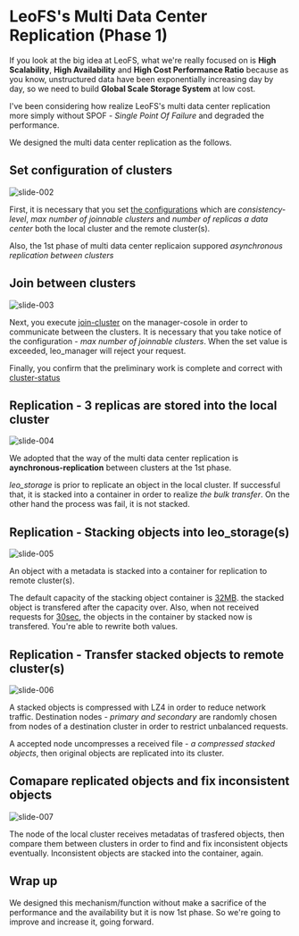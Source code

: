 # LeoFS's Multi Data Center Replication (Phase 1)

If you look at the big idea at LeoFS, what we're really focused on is **High Scalability**, **High Availability** and **High Cost Performance Ratio** because as you know, unstructured data have been exponentially increasing day by day, so we need to build **Global Scale Storage System** at low cost.

I've been considering how realize LeoFS's multi data center replication more simply without SPOF - *Single Point Of Failure* and degraded the performance.

We designed the multi data center replication as the follows.


## Set configuration of clusters
![slide-002](slides/slide-002.jpg)

First, it is necessary that you set [the configurations](http://leo-project.net/leofs/docs/configuration.html#the-consistency-level) which are *consistency-level*, *max number of joinnable clusters* and *number of replicas a data center* both the local cluster and the remote cluster(s).

Also, the 1st phase of multi data center replicaion suppored *asynchronous replication between clusters*


## Join between clusters
![slide-003](slides/slide-003.jpg)

Next, you execute [join-cluster](http://leo-project.net/leofs/docs/admin_guide.html#join-cluster-communicate-between-the-local-cluster-and-a-remote-cluster) on the manager-cosole in order to communicate between the clusters. It is necessary that you take notice of the configuration - *max number of joinnable clusters*. When the set value is exceeded, leo_manager will reject your request.

Finally, you confirm that the preliminary work is complete and correct with [cluster-status](http://leo-project.net/leofs/docs/admin_guide.html#cluster-status-retrieve-current-status-of-clusters)


## Replication - 3 replicas are stored into the local cluster
![slide-004](slides/slide-004.jpg)

We adopted that the way of the multi data center replication is **aynchronous-replication** between clusters at the 1st phase.

*leo_storage* is prior to replicate an object in the local cluster. If successful that, it is stacked into a container in order to realize *the bulk transfer*. On the other hand the process was fail, it is not stacked.


## Replication - Stacking objects into leo_storage(s)
![slide-005](slides/slide-005.jpg)

An object with a metadata is stacked into a container for replication to remote cluster(s).

The default capacity of the stacking object container is [32MB](https://github.com/leo-project/leo_storage/blob/1.0.0/priv/leo_storage.conf#L106). the stacked object is transfered after the capacity over. Also, when not received requests for [30sec](https://github.com/leo-project/leo_storage/blob/1.0.0/priv/leo_storage.conf#L109), the objects in the container by stacked now is transfered. You're able to rewrite both values.


## Replication - Transfer stacked objects to remote cluster(s)
![slide-006](slides/slide-006.jpg)

A stacked objects is compressed with LZ4 in order to reduce network traffic. Destination nodes - *primary and secondary* are randomly chosen from nodes of a destination cluster in order to restrict unbalanced requests.

A accepted node uncompresses a received file - *a compressed stacked objects*, then original objects are replicated into its cluster.


## Comapare replicated objects and fix inconsistent objects
![slide-007](slides/slide-007.jpg)

The node of the local cluster receives metadatas of trasfered objects, then compare them between clusters in order to find and fix inconsistent objects eventually. Inconsistent objects are stacked into the container, again.


## Wrap up

We designed this mechanism/function without make a sacrifice of the performance and the availability but it is now 1st phase. So we're going to improve and increase it, going forward.
